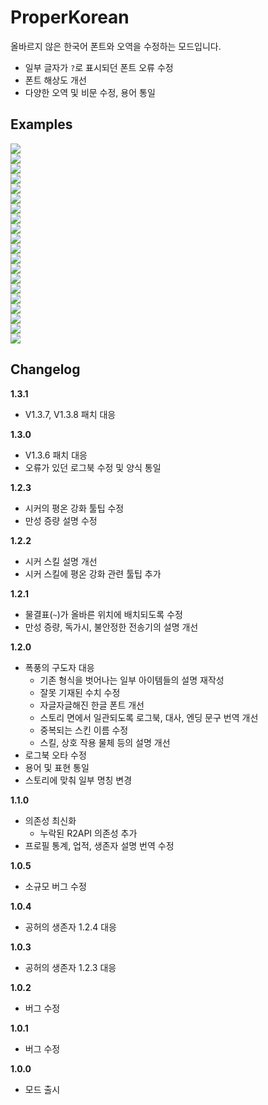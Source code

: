 # ProperKorean

올바르지 않은 한국어 폰트와 오역을 수정하는 모드입니다.

* 일부 글자가 `?`로 표시되던 폰트 오류 수정
* 폰트 해상도 개선
* 다양한 오역 및 비문 수정, 용어 통일

## Examples
![](https://raw.githubusercontent.com/dvrp0/ProperKorean/master/ProperKorean/Images/%EC%8A%A4%ED%81%AC%EB%A6%B0%EC%83%B7%202024-09-14%20172323.png)  
![](https://raw.githubusercontent.com/dvrp0/ProperKorean/master/ProperKorean/Images/%EC%8A%A4%ED%81%AC%EB%A6%B0%EC%83%B7%202024-12-18%20222846.png)  
![](https://raw.githubusercontent.com/dvrp0/ProperKorean/master/ProperKorean/Images/%EC%8A%A4%ED%81%AC%EB%A6%B0%EC%83%B7%202024-09-15%20003807.png)  
![](https://raw.githubusercontent.com/dvrp0/ProperKorean/master/ProperKorean/Images/%EC%8A%A4%ED%81%AC%EB%A6%B0%EC%83%B7%202024-09-14%20172355.png)  
![](https://raw.githubusercontent.com/dvrp0/ProperKorean/master/ProperKorean/Images/%EC%8A%A4%ED%81%AC%EB%A6%B0%EC%83%B7%202024-09-14%20172626.png)  
![](https://raw.githubusercontent.com/dvrp0/ProperKorean/master/ProperKorean/Images/%EC%8A%A4%ED%81%AC%EB%A6%B0%EC%83%B7%202024-09-14%20172606.png)  
![](https://raw.githubusercontent.com/dvrp0/ProperKorean/master/ProperKorean/Images/%EC%8A%A4%ED%81%AC%EB%A6%B0%EC%83%B7%202024-09-14%20172555.png)  
![](https://raw.githubusercontent.com/dvrp0/ProperKorean/master/ProperKorean/Images/%EC%8A%A4%ED%81%AC%EB%A6%B0%EC%83%B7%202024-12-18%20221825.png)  
![](https://raw.githubusercontent.com/dvrp0/ProperKorean/master/ProperKorean/Images/%EC%8A%A4%ED%81%AC%EB%A6%B0%EC%83%B7%202024-12-18%20221846.png)  
![](https://raw.githubusercontent.com/dvrp0/ProperKorean/master/ProperKorean/Images/%EC%8A%A4%ED%81%AC%EB%A6%B0%EC%83%B7%202024-12-18%20221906.png)  
![](https://raw.githubusercontent.com/dvrp0/ProperKorean/master/ProperKorean/Images/%EC%8A%A4%ED%81%AC%EB%A6%B0%EC%83%B7%202024-12-18%20222014.png)  
![](https://raw.githubusercontent.com/dvrp0/ProperKorean/master/ProperKorean/Images/%EC%8A%A4%ED%81%AC%EB%A6%B0%EC%83%B7%202024-09-14%20173432.png)  
![](https://raw.githubusercontent.com/dvrp0/ProperKorean/master/ProperKorean/Images/%EC%8A%A4%ED%81%AC%EB%A6%B0%EC%83%B7%202024-09-14%20173426.png)  
![](https://raw.githubusercontent.com/dvrp0/ProperKorean/master/ProperKorean/Images/%EC%8A%A4%ED%81%AC%EB%A6%B0%EC%83%B7%202024-09-14%20173612.png)  
![](https://raw.githubusercontent.com/dvrp0/ProperKorean/master/ProperKorean/Images/%EC%8A%A4%ED%81%AC%EB%A6%B0%EC%83%B7%202024-09-14%20173624.png)  
![](https://raw.githubusercontent.com/dvrp0/ProperKorean/master/ProperKorean/Images/%EC%8A%A4%ED%81%AC%EB%A6%B0%EC%83%B7%202024-09-14%20173639.png)  
![](https://raw.githubusercontent.com/dvrp0/ProperKorean/master/ProperKorean/Images/%EC%8A%A4%ED%81%AC%EB%A6%B0%EC%83%B7%202024-09-14%20173521.png)  
![](https://raw.githubusercontent.com/dvrp0/ProperKorean/master/ProperKorean/Images/%EC%8A%A4%ED%81%AC%EB%A6%B0%EC%83%B7%202024-09-14%20174258.png)  
![](https://raw.githubusercontent.com/dvrp0/ProperKorean/master/ProperKorean/Images/%EC%8A%A4%ED%81%AC%EB%A6%B0%EC%83%B7%202024-09-14%20172722.png)  
![](https://raw.githubusercontent.com/dvrp0/ProperKorean/master/ProperKorean/Images/%EC%8A%A4%ED%81%AC%EB%A6%B0%EC%83%B7%202024-09-15%20011821.png)

## Changelog
**1.3.1**
* V1.3.7, V1.3.8 패치 대응

**1.3.0**
* V1.3.6 패치 대응
* 오류가 있던 로그북 수정 및 양식 통일

**1.2.3**
* 시커의 평온 강화 툴팁 수정
* 만성 증량 설명 수정

**1.2.2**
* 시커 스킬 설명 개선
* 시커 스킬에 평온 강화 관련 툴팁 추가

**1.2.1**
* 물결표(`~`)가 올바른 위치에 배치되도록 수정
* 만성 증량, 독가시, 불안정한 전송기의 설명 개선

**1.2.0**
* 폭풍의 구도자 대응
  * 기존 형식을 벗어나는 일부 아이템들의 설명 재작성
  * 잘못 기재된 수치 수정
  * 자글자글해진 한글 폰트 개선
  * 스토리 면에서 일관되도록 로그북, 대사, 엔딩 문구 번역 개선
  * 중복되는 스킨 이름 수정
  * 스킬, 상호 작용 물체 등의 설명 개선
* 로그북 오타 수정
* 용어 및 표현 통일
* 스토리에 맞춰 일부 명칭 변경

**1.1.0**
* 의존성 최신화
  * 누락된 R2API 의존성 추가
* 프로필 통계, 업적, 생존자 설명 번역 수정

**1.0.5**
* 소규모 버그 수정

**1.0.4**
* 공허의 생존자 1.2.4 대응

**1.0.3**

* 공허의 생존자 1.2.3 대응

**1.0.2**

* 버그 수정

**1.0.1**

* 버그 수정

**1.0.0**

* 모드 출시
